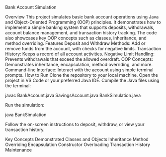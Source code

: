 Bank Account Simulation

Overview
This project simulates basic bank account operations using Java and Object-Oriented Programming (OOP) principles. It demonstrates how to implement a simple banking system that supports deposits, withdrawals, account balance management, and transaction history tracking. The code also showcases key OOP concepts such as classes, inheritance, and method overriding.
Features
Deposit and Withdraw Methods: Add or remove funds from the account, with checks for negative limits.
Transaction History: Keeps a record of all account activities.
Negative Limit Handling: Prevents withdrawals that exceed the allowed overdraft.
OOP Concepts: Demonstrates inheritance, encapsulation, method overriding, and more.
Command-line Interface: Interact with the account using simple terminal prompts.
How to Run
Clone the repository to your local machine.
Open the project in VS Code or your preferred Java IDE.
Compile the Java files using the terminal:

javac BankAccount.java SavingsAccount.java BankSimulation.java

Run the simulation:

java BankSimulation

Follow the on-screen instructions to deposit, withdraw, or view your transaction history.

Key Concepts Demonstrated
Classes and Objects
Inheritance
Method Overriding
Encapsulation
Constructor Overloading
Transaction History Maintenance
